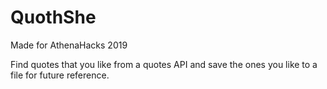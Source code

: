 # QuothShe
Made for AthenaHacks 2019

Find quotes that you like from a quotes API and save the ones you like to a file for future reference.
